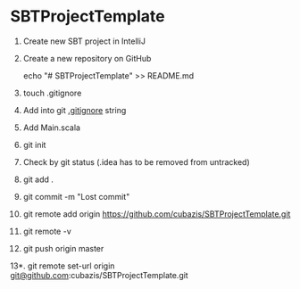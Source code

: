 # SBTProjectTemplate

1. Create new SBT project in IntelliJ
2. Create a new repository on GitHub
	
	echo "# SBTProjectTemplate" >> README.md

3. touch .gitignore
4. Add into git [.gitignore](.gitignore) string
5. Add Main.scala
6. git init
7. Check by git status (.idea has to be removed from untracked)
8. git add .
9. git commit -m "Lost commit"
10. git remote add origin https://github.com/cubazis/SBTProjectTemplate.git
11. git remote -v
12. git push origin master

13*. git remote set-url origin git@github.com:cubazis/SBTProjectTemplate.git
